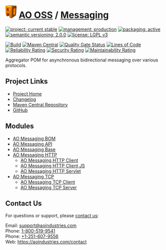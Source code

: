 # [<img src="ao-logo.png" alt="AO Logo" width="35" height="40">](https://github.com/ao-apps) [AO OSS](https://github.com/ao-apps/ao-oss) / [Messaging](https://github.com/ao-apps/ao-messaging)

[![project: current stable](https://oss.aoapps.com/ao-badges/project-current-stable.svg)](https://aoindustries.com/life-cycle#project-current-stable)
[![management: production](https://oss.aoapps.com/ao-badges/management-production.svg)](https://aoindustries.com/life-cycle#management-production)
[![packaging: active](https://oss.aoapps.com/ao-badges/packaging-active.svg)](https://aoindustries.com/life-cycle#packaging-active)  
[![semantic versioning: 2.0.0](https://oss.aoapps.com/ao-badges/semver-2.0.0.svg)](http://semver.org/spec/v2.0.0.html)
[![license: LGPL v3](https://oss.aoapps.com/ao-badges/license-lgpl-3.0.svg)](https://www.gnu.org/licenses/lgpl-3.0)

[![Build](https://github.com/ao-apps/ao-messaging/workflows/Build/badge.svg?branch=master)](https://github.com/ao-apps/ao-messaging/actions?query=workflow%3ABuild)
[![Maven Central](https://maven-badges.herokuapp.com/maven-central/com.aoapps/ao-messaging/badge.svg)](https://maven-badges.herokuapp.com/maven-central/com.aoapps/ao-messaging)
[![Quality Gate Status](https://sonarcloud.io/api/project_badges/measure?branch=master&project=com.aoapps%3Aao-messaging&metric=alert_status)](https://sonarcloud.io/dashboard?branch=master&id=com.aoapps%3Aao-messaging)
[![Lines of Code](https://sonarcloud.io/api/project_badges/measure?branch=master&project=com.aoapps%3Aao-messaging&metric=ncloc)](https://sonarcloud.io/component_measures?branch=master&id=com.aoapps%3Aao-messaging&metric=ncloc)  
[![Reliability Rating](https://sonarcloud.io/api/project_badges/measure?branch=master&project=com.aoapps%3Aao-messaging&metric=reliability_rating)](https://sonarcloud.io/component_measures?branch=master&id=com.aoapps%3Aao-messaging&metric=Reliability)
[![Security Rating](https://sonarcloud.io/api/project_badges/measure?branch=master&project=com.aoapps%3Aao-messaging&metric=security_rating)](https://sonarcloud.io/component_measures?branch=master&id=com.aoapps%3Aao-messaging&metric=Security)
[![Maintainability Rating](https://sonarcloud.io/api/project_badges/measure?branch=master&project=com.aoapps%3Aao-messaging&metric=sqale_rating)](https://sonarcloud.io/component_measures?branch=master&id=com.aoapps%3Aao-messaging&metric=Maintainability)

Aggregator POM for asynchronous bidirectional messaging over various protocols.

## Project Links
* [Project Home](https://oss.aoapps.com/messaging/)
* [Changelog](https://oss.aoapps.com/messaging/changelog)
* [Maven Central Repository](https://central.sonatype.com/artifact/com.aoapps/ao-messaging)
* [GitHub](https://github.com/ao-apps/ao-messaging)

## Modules
* [AO Messaging BOM](https://github.com/ao-apps/ao-messaging-bom)
* [AO Messaging API](https://github.com/ao-apps/ao-messaging-api)
* [AO Messaging Base](https://github.com/ao-apps/ao-messaging-base)
* [AO Messaging HTTP](https://github.com/ao-apps/ao-messaging-http)
    * [AO Messaging HTTP Client](https://github.com/ao-apps/ao-messaging-http-client)
    * [AO Messaging HTTP Client JS](https://github.com/ao-apps/ao-messaging-http-client-js)
    * [AO Messaging HTTP Servlet](https://github.com/ao-apps/ao-messaging-http-servlet)
* [AO Messaging TCP](https://github.com/ao-apps/ao-messaging-tcp)
    * [AO Messaging TCP Client](https://github.com/ao-apps/ao-messaging-tcp-client)
    * [AO Messaging TCP Server](https://github.com/ao-apps/ao-messaging-tcp-server)

## Contact Us
For questions or support, please [contact us](https://aoindustries.com/contact):

Email: [support@aoindustries.com](mailto:support@aoindustries.com)  
Phone: [1-800-519-9541](tel:1-800-519-9541)  
Phone: [+1-251-607-9556](tel:+1-251-607-9556)  
Web: https://aoindustries.com/contact
